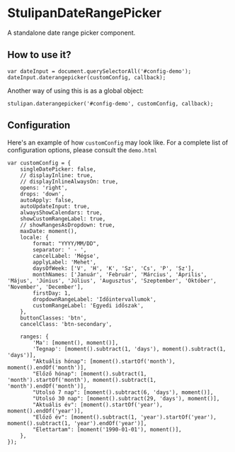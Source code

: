 # StulipanDateRangePicker
A standalone date range picker component.

## How to use it?

    var dateInput = document.querySelectorAll('#config-demo');
    dateInput.daterangepicker(customConfig, callback);

Another way of using this is as a global object:

    stulipan.daterangepicker('#config-demo', customConfig, callback);

## Configuration
Here's an example of how `customConfig` may look like. For a complete list of configuration options, please consult the `demo.html`

    var customConfig = {
        singleDatePicker: false,
        // displayInline: true,
        // displayInlineAlwaysOn: true,
        opens: 'right',
        drops: 'down',
        autoApply: false,
        autoUpdateInput: true,
        alwaysShowCalendars: true,
        showCustomRangeLabel: true,
        // showRangesAsDropdown: true,
        maxDate: moment(),
        locale: {
            format: "YYYY/MM/DD",
            separator: ' - ',
            cancelLabel: 'Mégse',
            applyLabel: 'Mehet',
            daysOfWeek: ['V', 'H', 'K', 'Sz', 'Cs', 'P', 'Sz'],
            monthNames: ['Január', 'Február', 'Március', 'Április', 'Május', 'Június', 'Július', 'Augusztus', 'Szeptember', 'Október', 'November', 'December'],
            firstDay: 1,
            dropdownRangeLabel: 'Időintervallumok',
            customRangeLabel: 'Egyedi időszak',
        },
        buttonClasses: 'btn',
        cancelClass: 'btn-secondary',

        ranges: {
            'Ma': [moment(), moment()],
            'Tegnap': [moment().subtract(1, 'days'), moment().subtract(1, 'days')],
            "Aktuális hónap": [moment().startOf('month'), moment().endOf('month')],
            "Előző hónap": [moment().subtract(1, 'month').startOf('month'), moment().subtract(1, 'month').endOf('month')],
            "Utolsó 7 nap": [moment().subtract(6, 'days'), moment()],
            "Utolsó 30 nap": [moment().subtract(29, 'days'), moment()],
            "Aktuális év": [moment().startOf('year'), moment().endOf('year')],
            "Előző év": [moment().subtract(1, 'year').startOf('year'), moment().subtract(1, 'year').endOf('year')],
            "Élettartam": [moment('1990-01-01'), moment()],
        },
    });
